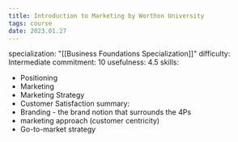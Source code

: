 ```yaml
---
title: Introduction to Marketing by Worthon University
tags: course
date: 2023.01.27
---
```



specialization: "[[Business Foundations Specialization]]"
difficulty: Intermediate
commitment: 10 
usefulness: 4.5
skills:
- Positioning 
- Marketing
- Marketing Strategy
- Customer Satisfaction
summary:  
- Branding - the brand notion that surrounds the 4Ps
- marketing approach (customer centricity)
- Go-to-market strategy


